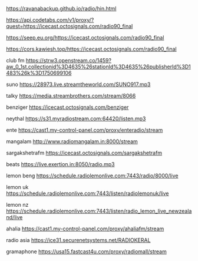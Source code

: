 https://ravanabackup.github.io/radio/hin.html


https://api.codetabs.com/v1/proxy/?quest=https://icecast.octosignals.com/radio90_final

https://seep.eu.org/https://icecast.octosignals.com/radio90_final

https://cors.kawiesh.top/https://icecast.octosignals.com/radio90_final

club fm https://strw3.openstream.co/1459?aw_0_1st.collectionid%3D4635%26stationId%3D4635%26publisherId%3D1483%26k%3D1750699106

suno https://28973.live.streamtheworld.com/SUNO917.mp3

talky https://media.streambrothers.com/stream/8066

benziger https://icecast.octosignals.com/benziger

neythal https://s31.myradiostream.com:64420/listen.mp3

ente https://cast1.my-control-panel.com/proxy/enteradio/stream

mangalam http://www.radiomangalam.in:8000/stream

sargakshetrafm https://icecast.octosignals.com/sargakshetrafm

beats https://live.exertion.in:8050/radio.mp3

lemon beng https://schedule.radiolemonlive.com:7443/radio/8000/live

lemon uk https://schedule.radiolemonlive.com:7443/listen/radiolemonuk/live

lemon nz https://schedule.radiolemonlive.com:7443/listen/radio_lemon_live_newzealand/live

ahalia https://cast1.my-control-panel.com/proxy/ahaliafm/stream

radio asia https://ice31.securenetsystems.net/RADIOKERAL

gramaphone https://usa15.fastcast4u.com/proxy/radiomall/stream

